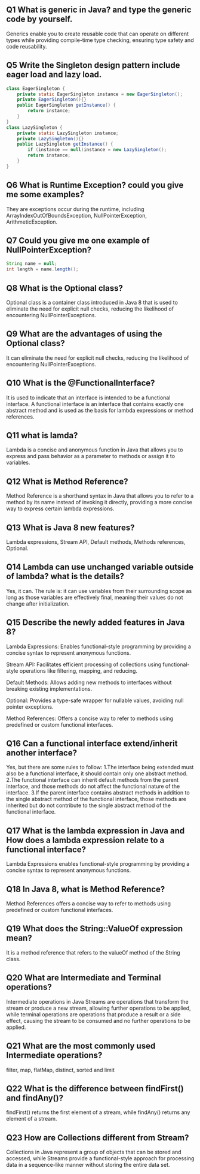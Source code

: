 ## Q1 What is generic in Java?  and type the generic code by yourself.
Generics enable you to create reusable code that can operate on different types while providing compile-time type checking, ensuring type safety and code reusability.

## Q5 Write the Singleton design pattern include eager load and lazy load.
```java
class EagerSingleton {
    private static EagerSingleton instance = new EagerSingleton();
    private EagerSingleton(){}
    public EagerSingleton getInstance() {
        return instance;
    }
}
class LazySingleton {
    private static LazySingleton instance;
    private LazySingleton(){}
    public LazySingleton getInstance() {
        if (instance == null)instance = new LazySingleton();
        return instance;
    }
}
```

## Q6 What is Runtime Exception? could you give me some examples?
They are exceptions occur during the runtime, including ArrayIndexOutOfBoundsException, NullPointerException, ArithmeticException.

## Q7 Could you give me one example of NullPointerException?

```java
String name = null;
int length = name.length();
```

## Q8 What is the Optional class?
Optional class is a container class introduced in Java 8 that is used to eliminate the need for explicit null checks, reducing the likelihood of encountering NullPointerExceptions.

## Q9 What are the advantages of using the Optional class?
It can eliminate the need for explicit null checks, reducing the likelihood of encountering NullPointerExceptions.

## Q10 What is the @FunctionalInterface?
It is used to indicate that an interface is intended to be a functional interface. A functional interface is an interface that contains exactly one abstract method and is used as the basis for lambda expressions or method references.

## Q11 what is lamda?
Lambda is a concise and anonymous function in Java that allows you to express and pass behavior as a parameter to methods or assign it to variables.

## Q12 What is Method Reference?
Method Reference is a shorthand syntax in Java that allows you to refer to a method by its name instead of invoking it directly, providing a more concise way to express certain lambda expressions.

## Q13 What is Java 8 new features?
Lambda expressions, Stream API, Default methods, Methods references, Optional.

## Q14 Lambda can use unchanged variable outside of lambda? what is the details?
Yes, it can. The rule is: 
it can use variables from their surrounding scope as long as those variables are effectively final, meaning their values do not change after initialization.

## Q15 Describe the newly added features in Java 8?
Lambda Expressions: Enables functional-style programming by providing a concise syntax to represent anonymous functions.

Stream API: Facilitates efficient processing of collections using functional-style operations like filtering, mapping, and reducing.

Default Methods: Allows adding new methods to interfaces without breaking existing implementations.

Optional: Provides a type-safe wrapper for nullable values, avoiding null pointer exceptions.

Method References: Offers a concise way to refer to methods using predefined or custom functional interfaces.

## Q16 Can a functional interface extend/inherit another interface?
Yes, but there are some rules to follow:
1.The interface being extended must also be a functional interface, it should contain only one abstract method.
2.The functional interface can inherit default methods from the parent interface, and those methods do not affect the functional nature of the interface.
3.If the parent interface contains abstract methods in addition to the single abstract method of the functional interface, those methods are inherited but do not contribute to the single abstract method of the functional interface.

## Q17 What is the lambda expression in Java and How does a lambda expression relate to a functional interface?
Lambda Expressions enables functional-style programming by providing a concise syntax to represent anonymous functions.

## Q18 In Java 8, what is Method Reference?
Method References offers a concise way to refer to methods using predefined or custom functional interfaces.

## Q19 What does the String::ValueOf expression mean?
It is a method reference that refers to the valueOf method of the String class.


## Q20 What are Intermediate and Terminal operations?
Intermediate operations in Java Streams are operations that transform the stream or produce a new stream, allowing further operations to be applied, while terminal operations are operations that produce a result or a side effect, causing the stream to be consumed and no further operations to be applied.

## Q21 What are the most commonly used Intermediate operations?
filter, map, flatMap, distinct, sorted and limit

## Q22 What is the difference between findFirst() and findAny()?
findFirst() returns the first element of a stream, while findAny() returns any element of a stream.

## Q23 How are Collections different from Stream?
Collections in Java represent a group of objects that can be stored and accessed, while Streams provide a functional-style approach for processing data in a sequence-like manner without storing the entire data set.